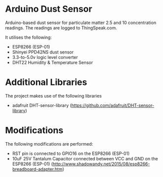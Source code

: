 Arduino Dust Sensor
===================

Arduino-based dust sensor for particulate matter 2.5 and 10 concentration readings. The readings are logged to ThingSpeak.com.

It utilises the following:
* ESP8266 (ESP-01)
* Shinyei PPD42NS dust sensor
* 3.3-to-5.0v logic level converter
* DHT22 Humidity & Temperature Sensor


Additional Libraries
====================

The project makes use of the following libraries
* adafruit DHT-sensor-library (https://github.com/adafruit/DHT-sensor-library)


Modifications
=============

The following modifications are performed:
* RST pin is connected to GPIO16 on the ESP8266 (ESP-01)
* 10uF 25V Tantalum Capacitor connected between VCC and GND on the ESP8266 (ESP-01) (http://www.shadowandy.net/2015/08/esp8266-breadboard-adapter.htm)
